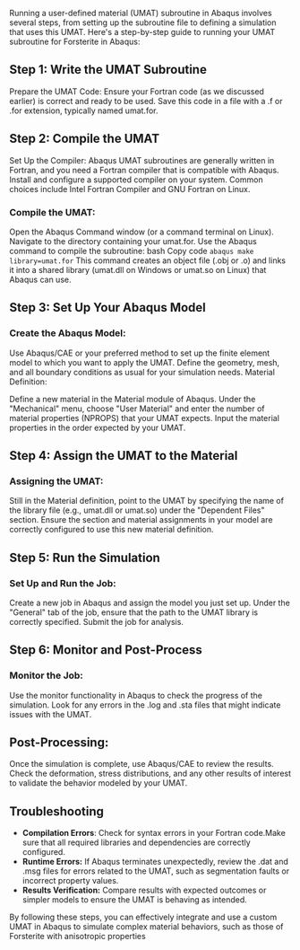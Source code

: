 Running a user-defined material (UMAT) subroutine in Abaqus involves several steps, from setting up the subroutine file to defining a simulation that uses this UMAT. Here's a step-by-step guide to running your UMAT subroutine for Forsterite in Abaqus:

## Step 1: Write the UMAT Subroutine
Prepare the UMAT Code: Ensure your Fortran code (as we discussed earlier) is correct and ready to be used. Save this code in a file with a .f or .for extension, typically named umat.for.
## Step 2: Compile the UMAT
Set Up the Compiler: Abaqus UMAT subroutines are generally written in Fortran, and you need a Fortran compiler that is compatible with Abaqus. Install and configure a supported compiler on your system. Common choices include Intel Fortran Compiler and GNU Fortran on Linux.

### Compile the UMAT:

Open the Abaqus Command window (or a command terminal on Linux).
Navigate to the directory containing your umat.for.
Use the Abaqus command to compile the subroutine:
bash
Copy code
```abaqus make library=umat.for```
This command creates an object file (.obj or .o) and links it into a shared library (umat.dll on Windows or umat.so on Linux) that Abaqus can use.
## Step 3: Set Up Your Abaqus Model
### Create the Abaqus Model:

Use Abaqus/CAE or your preferred method to set up the finite element model to which you want to apply the UMAT.
Define the geometry, mesh, and all boundary conditions as usual for your simulation needs.
Material Definition:

Define a new material in the Material module of Abaqus.
Under the "Mechanical" menu, choose "User Material" and enter the number of material properties (NPROPS) that your UMAT expects.
Input the material properties in the order expected by your UMAT.
## Step 4: Assign the UMAT to the Material
### Assigning the UMAT:
Still in the Material definition, point to the UMAT by specifying the name of the library file (e.g., umat.dll or umat.so) under the "Dependent Files" section.
Ensure the section and material assignments in your model are correctly configured to use this new material definition.
## Step 5: Run the Simulation
### Set Up and Run the Job:
Create a new job in Abaqus and assign the model you just set up.
Under the "General" tab of the job, ensure that the path to the UMAT library is correctly specified.
Submit the job for analysis.
## Step 6: Monitor and Post-Process
### Monitor the Job:

Use the monitor functionality in Abaqus to check the progress of the simulation.
Look for any errors in the .log and .sta files that might indicate issues with the UMAT.
## Post-Processing:

Once the simulation is complete, use Abaqus/CAE to review the results.
Check the deformation, stress distributions, and any other results of interest to validate the behavior modeled by your UMAT.
## Troubleshooting

- **Compilation Errors**: Check for syntax errors in your Fortran code.Make sure that all required libraries and dependencies are correctly configured.
- **Runtime Errors:** If Abaqus terminates unexpectedly, review the .dat and .msg files for errors related to the UMAT, such as segmentation faults or incorrect property values.
- **Results Verification:** Compare results with expected outcomes or simpler models to ensure the UMAT is behaving as intended.

By following these steps, you can effectively integrate and use a custom UMAT in Abaqus to simulate complex material behaviors, such as those of Forsterite with anisotropic properties